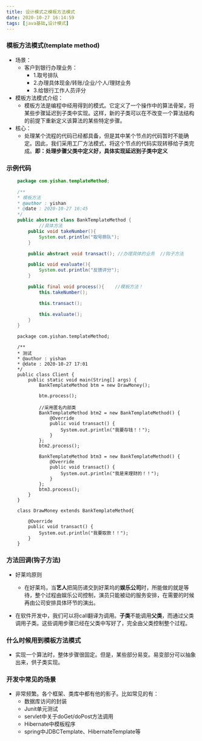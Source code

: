 ```yaml
---
title: 设计模式之模板方法模式
date: 2020-10-27 16:14:59
tags: [java基础,设计模式]
---
```

### 模板方法模式(template method)
<!-- more -->
- 场景：
    - 客户到银行办理业务：
        - 1.取号排队
        - 2.办理具体现金/转账/企业/个人/理财业务
        - 3.给银行工作人员评分
- 模板方法模式介绍：
    - 模板方法是编程中经用得到的模式。它定义了一个操作中的算法骨架，将某些步骤延迟到子类中实现。这样，新的子类可以在不改变一个算法结构的前提下重新定义该算法的某些特定步骤。
- 核心：
    - 处理某个流程的代码已经都具备，但是其中某个节点的代码暂时不能确定。因此，我们采用工厂方法模式，将这个节点的代码实现转移给子类完成。**即：处理步骤父类中定义好，具体实现延迟到子类中定义**   

### 示例代码

```java
    package com.yishan.templateMethod;

    /**
    * 模板方法
    * @author : yishan
    * @date : 2020-10-27 16:45
    */
    public abstract class BankTemplateMethod {
            //具体方法
        public void takeNumber(){
            System.out.println("取号排队");
        }

        public abstract void transact(); //办理具体的业务  //钩子方法

        public void evaluate(){
            System.out.println("反馈评分");
        }

        public final void process(){    //模板方法！
            this.takeNumber();

            this.transact();

            this.evaluate();
        }
    }
```


        package com.yishan.templateMethod;
    
        /**
        * 测试
        * @author : yishan
        * @date : 2020-10-27 17:01
        */
        public class Client {
            public static void main(String[] args) {
                BankTemplateMethod btm = new DrawMoney();
    
                btm.process();
    
                //采用匿名内部类
                BankTemplateMethod btm2 = new BankTemplateMethod() {
                    @Override
                    public void transact() {
                        System.out.println("我要存钱！！");
                    }
                };
                btm2.process();
    
                BankTemplateMethod btm3 = new BankTemplateMethod() {
                    @Override
                    public void transact() {
                        System.out.println("我是来理财的！！");
                    }
                };
                btm3.process();
            }
        }
    
        class DrawMoney extends BankTemplateMethod{
    
            @Override
            public void transact() {
                System.out.println("我要取款！！");
            }
        }

### 方法回调(钩子方法)
- 好莱坞原则
    - 在好莱坞，当**艺人**把简历递交到好莱坞的**娱乐公司**时，所能做的就是等待，整个过程由娱乐公司控制，演员只能被动的服务安排，在需要的时候再由公司安排具体环节的演出。

- 在软件开发中，我们可以将call翻译为调用。**子类**不能调用**父类**，而通过父类调用子类。这些调用步骤已经在父类中写好了，完全由父类控制整个过程。

### 什么时候用到模板方法模式
- 实现一个算法时，整体步骤很固定。但是，某些部分易变。易变部分可以抽象出来，供子类实现。

### 开发中常见的场景
- 非常频繁。各个框架、类库中都有他的影子。比如常见的有：
    - 数据库访问的封装
    - Junit单元测试
    - servlet中关于doGet/doPost方法调用
    - Hibernate中模板程序
    - spring中JDBCTemplate、HibernateTemplate等